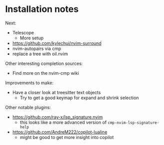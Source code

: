 # Installation notes

Next:
* Telescope
  * More setup
* https://github.com/kylechui/nvim-surround
* nvim-autopairs via cmp
* replace a tree with oil.nvim

Other interesting completion sources:
* Find more on the nvim-cmp wiki

Improvements to make:
* Have a closer look at treesitter text objects
  * Try to get a good keymap for expand and shrink selection

Other notable plugins:
* https://github.com/ray-x/lsp_signature.nvim
  * this looks like a more advanced version of `cmp-nvim-lsp-signature-help`
* https://github.com/AndreM222/copilot-lualine
  * might be good to get more insight into copilot
